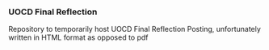 ### UOCD Final Reflection

Repository to temporarily host UOCD Final Reflection Posting, unfortunately written in HTML format as opposed to pdf
